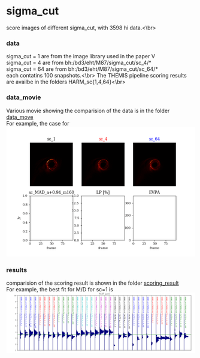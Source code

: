# sigma_cut
score images of different sigma_cut, with 3598 hi data.<\br>

### data
sigma_cut = 1 are from the image library used in the paper V </br>
sigma_cut = 4 are from bh:/bd3/eht/M87/sigma_cut/sc_4/* </br>
sigma_cut = 64 are from bh:/bd3/eht/M87/sigma_cut/sc_64/* </br>
each contatins 100 snapshots.<\br>
The THEMIS pipeline scoring results are availbe in the folders HARM_sc{1,4,64}<\br>

### data_movie
Various movie showing the comparision of the data is in the folder [data_move](https://github.com/hungyipu/sigma_cut/tree/master/data_movie)</br>
For example, the case for 
![example](https://github.com/hungyipu/sigma_cut/blob/master/data_movie/mov_sc_sc_MAD_a%2B0.94_m160.gif)

### results
comparision of the scoring result is shown in the folder [scoring_result](https://github.com/hungyipu/sigma_cut/tree/master/compare_result) </br>
For example, the best fit for M/D for sc=1 is
![example](https://github.com/hungyipu/sigma_cut/blob/master/compare_result/sc1_mod.png)
